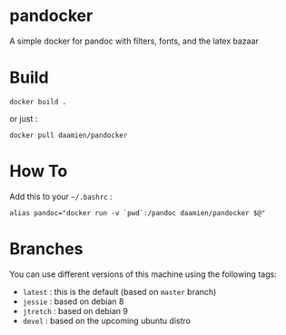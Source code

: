 # pandocker

A simple docker for pandoc with filters, fonts, and the latex bazaar

# Build

```
docker build .
```

or just :

```
docker pull daamien/pandocker
```

# How To

Add this to your `~/.bashrc` :

```
alias pandoc="docker run -v `pwd`:/pandoc daamien/pandocker $@"
```


# Branches 

You can use different versions of this machine using the following tags:

  * `latest`  : this is the default  (based on `master` branch)
  * `jessie`  : based on debian 8
  * `jtretch` : based on debian 9
  * `devel`   : based on the upcoming ubuntu distro
